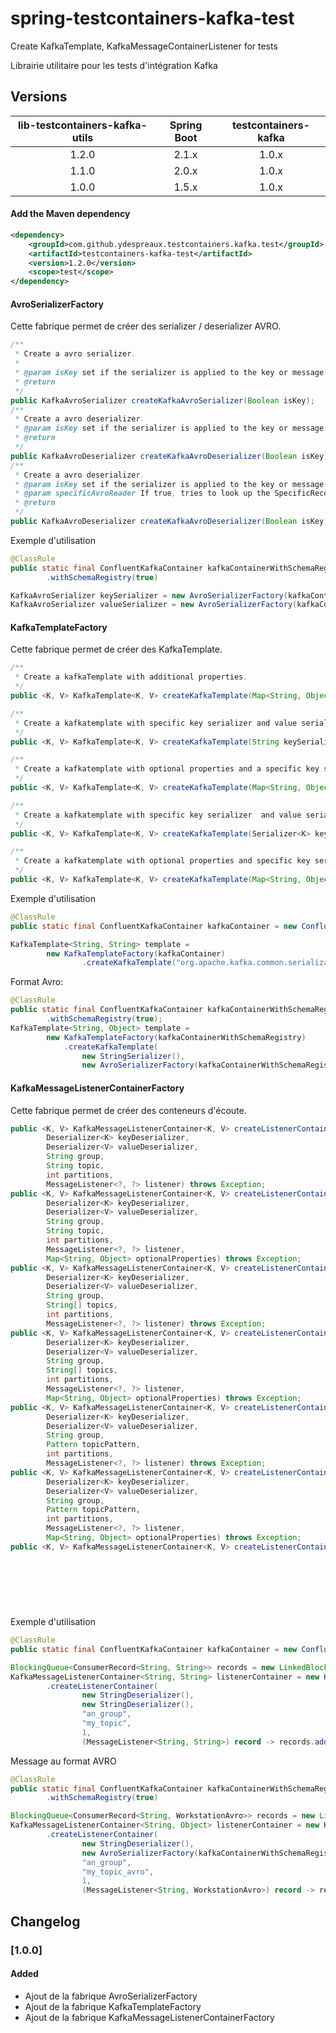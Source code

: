 spring-testcontainers-kafka-test
=========================
Create KafkaTemplate, KafkaMessageContainerListener for tests


Librairie utilitaire pour les tests d'intégration Kafka

Versions
-----------

|   lib-testcontainers-kafka-utils |   Spring Boot |    testcontainers-kafka        |
|:--------------------------------:|:-------------:|:------------------------------:|
|   1.2.0                          |     2.1.x     |    1.0.x                       |
|   1.1.0                          |     2.0.x     |    1.0.x                       |
|   1.0.0                          |     1.5.x     |    1.0.x                       |

#### Add the Maven dependency

```xml
<dependency>
    <groupId>com.github.ydespreaux.testcontainers.kafka.test</groupId>
    <artifactId>testcontainers-kafka-test</artifactId>
    <version>1.2.0</version>
    <scope>test</scope>
</dependency>
```

#### AvroSerializerFactory

Cette fabrique permet de créer des serializer / deserializer AVRO.

```java
/**
 * Create a avro serializer.
 *
 * @param isKey set if the serializer is applied to the key or message value
 * @return
 */
public KafkaAvroSerializer createKafkaAvroSerializer(Boolean isKey);
/**
 * Create a avro deserializer.
 * @param isKey set if the serializer is applied to the key or message value
 * @return
 */
public KafkaAvroDeserializer createKafkaAvroDeserializer(Boolean isKey);
/**
 * Create a avro deserializer.
 * @param isKey set if the serializer is applied to the key or message value
 * @param specificAvroReader If true, tries to look up the SpecificRecord class
 * @return
 */
public KafkaAvroDeserializer createKafkaAvroDeserializer(Boolean isKey, Boolean specificAvroReader);
```

Exemple d'utilisation

```java
@ClassRule
public static final ConfluentKafkaContainer kafkaContainerWithSchemaRegistry = new ConfluentKafkaContainer()
        .withSchemaRegistry(true)

KafkaAvroSerializer keySerializer = new AvroSerializerFactory(kafkaContainerWithSchemaRegistry).createKafkaAvroSerializer(true);
KafkaAvroSerializer valueSerializer = new AvroSerializerFactory(kafkaContainerWithSchemaRegistry).createKafkaAvroSerializer(false);
```

#### KafkaTemplateFactory

Cette fabrique permet de créer des KafkaTemplate.

```java
/**
 * Create a kafkaTemplate with additional properties.
 */
public <K, V> KafkaTemplate<K, V> createKafkaTemplate(Map<String, Object> additionalProperties);

/**
 * Create a kafkatemplate with specific key serializer and value serializer.
 */
public <K, V> KafkaTemplate<K, V> createKafkaTemplate(String keySerializerClass, String valueSerializerClass);

/**
 * Create a kafkatemplate with optional properties and a specific key serializer and value serializer.
 */
public <K, V> KafkaTemplate<K, V> createKafkaTemplate(Map<String, Object> additionalProperties, String keySerializerClass, String valueSerializerClass);

/**
 * Create a kafkatemplate with specific key serializer  and value serializer.
 */
public <K, V> KafkaTemplate<K, V> createKafkaTemplate(Serializer<K> keySerializer, Serializer<V> valueSerializer);

/**
 * Create a kafkatemplate with optional properties and specific key serializer  and value serializer
 */
public <K, V> KafkaTemplate<K, V> createKafkaTemplate(Map<String, Object> additionalProperties, Serializer<K> keySerializer, Serializer<V> valueSerializer);
```

Exemple d'utilisation

```java
@ClassRule
public static final ConfluentKafkaContainer kafkaContainer = new ConfluentKafkaContainer();

KafkaTemplate<String, String> template =
        new KafkaTemplateFactory(kafkaContainer)
                .createKafkaTemplate("org.apache.kafka.common.serialization.StringSerializer", "org.apache.kafka.common.serialization.StringSerializer");
```

Format Avro:

```java
@ClassRule
public static final ConfluentKafkaContainer kafkaContainerWithSchemaRegistry = new ConfluentKafkaContainer()
        .withSchemaRegistry(true);
KafkaTemplate<String, Object> template =
        new KafkaTemplateFactory(kafkaContainerWithSchemaRegistry)
            .createKafkaTemplate(
                new StringSerializer(),
                new AvroSerializerFactory(kafkaContainerWithSchemaRegistry).createKafkaAvroSerializer(false));
```

#### KafkaMessageListenerContainerFactory

Cette fabrique permet de créer des conteneurs d'écoute.

```java
public <K, V> KafkaMessageListenerContainer<K, V> createListenerContainer(
        Deserializer<K> keyDeserializer,
        Deserializer<V> valueDeserializer,
        String group,
        String topic,
        int partitions,
        MessageListener<?, ?> listener) throws Exception;
public <K, V> KafkaMessageListenerContainer<K, V> createListenerContainer(
        Deserializer<K> keyDeserializer,
        Deserializer<V> valueDeserializer,
        String group,
        String topic,
        int partitions,
        MessageListener<?, ?> listener,
        Map<String, Object> optionalProperties) throws Exception;
public <K, V> KafkaMessageListenerContainer<K, V> createListenerContainer(
        Deserializer<K> keyDeserializer,
        Deserializer<V> valueDeserializer,
        String group,
        String[] topics,
        int partitions,
        MessageListener<?, ?> listener) throws Exception;
public <K, V> KafkaMessageListenerContainer<K, V> createListenerContainer(
        Deserializer<K> keyDeserializer,
        Deserializer<V> valueDeserializer,
        String group,
        String[] topics,
        int partitions,
        MessageListener<?, ?> listener,
        Map<String, Object> optionalProperties) throws Exception;
public <K, V> KafkaMessageListenerContainer<K, V> createListenerContainer(
        Deserializer<K> keyDeserializer,
        Deserializer<V> valueDeserializer,
        String group,
        Pattern topicPattern,
        int partitions,
        MessageListener<?, ?> listener) throws Exception;
public <K, V> KafkaMessageListenerContainer<K, V> createListenerContainer(
        Deserializer<K> keyDeserializer,
        Deserializer<V> valueDeserializer,
        String group,
        Pattern topicPattern,
        int partitions,
        MessageListener<?, ?> listener,
        Map<String, Object> optionalProperties) throws Exception;
public <K, V> KafkaMessageListenerContainer<K, V> createListenerContainer(Deserializer<K> keyDeserializer,
                                                                           Deserializer<V> valueDeserializer,
                                                                           String group,
                                                                           int partitions,
                                                                           MessageListener<?, ?> listener,
                                                                           Map<String, Object> optionalProperties,
                                                                           ContainerProperties containerProperties) throws Exception;
```

Exemple d'utilisation

```java
@ClassRule
public static final ConfluentKafkaContainer kafkaContainer = new ConfluentKafkaContainer();

BlockingQueue<ConsumerRecord<String, String>> records = new LinkedBlockingQueue<>();
KafkaMessageListenerContainer<String, String> listenerContainer = new KafkaMessageListenerContainerFactory(kafkaContainer)
        .createListenerContainer(
                new StringDeserializer(),
                new StringDeserializer(),
                "an_group",
                "my_topic",
                1,
                (MessageListener<String, String>) record -> records.add(record));

```

Message au format AVRO

```java
@ClassRule
public static final ConfluentKafkaContainer kafkaContainerWithSchemaRegistry = new ConfluentKafkaContainer()
        .withSchemaRegistry(true)

BlockingQueue<ConsumerRecord<String, WorkstationAvro>> records = new LinkedBlockingQueue<>();
KafkaMessageListenerContainer<String, Object> listenerContainer = new KafkaMessageListenerContainerFactory(kafkaContainerWithSchemaRegistry)
        .createListenerContainer(
                new StringDeserializer(),
                new AvroSerializerFactory(kafkaContainerWithSchemaRegistry).createKafkaAvroDeserializer(false, true),
                "an_group",
                "my_topic_avro",
                1,
                (MessageListener<String, WorkstationAvro>) record -> records.add(record));
```

## Changelog


### [1.0.0]

#### Added

- Ajout de la fabrique AvroSerializerFactory
- Ajout de la fabrique KafkaTemplateFactory
- Ajout de la fabrique KafkaMessageListenerContainerFactory

